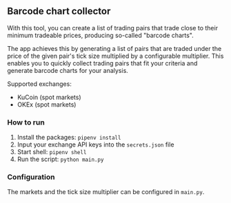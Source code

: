 ## Barcode chart collector

With this tool, you can create a list of trading pairs that trade close to their minimum tradeable prices, producing so-called "barcode charts".

The app achieves this by generating a list of pairs that are traded under the price of the given pair's tick size multiplied by a configurable multiplier. This enables you to quickly collect trading pairs that fit your criteria and generate barcode charts for your analysis.

Supported exchanges:

-   KuCoin (spot markets)
-   OKEx (spot markets)

### How to run

1. Install the packages: `pipenv install`
2. Input your exchange API keys into the `secrets.json` file
3. Start shell: `pipenv shell`
4. Run the script: `python main.py`

### Configuration

The markets and the tick size multiplier can be configured in `main.py`.

